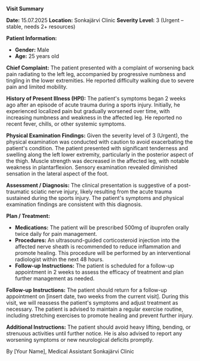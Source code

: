 **Visit Summary**

**Date:** 15.07.2025
**Location:** Sonkajärvi Clinic
**Severity Level:** 3 (Urgent – stable, needs 2+ resources)

**Patient Information:**
- **Gender:** Male
- **Age:** 25 years old

**Chief Complaint:**
The patient presented with a complaint of worsening back pain radiating to the left leg, accompanied by progressive numbness and tingling in the lower extremities. He reported difficulty walking due to severe pain and limited mobility.

**History of Present Illness (HPI):**
The patient's symptoms began 2 weeks ago after an episode of acute trauma during a sports injury. Initially, he experienced localized pain but gradually worsened over time, with increasing numbness and weakness in the affected leg. He reported no recent fever, chills, or other systemic symptoms.

**Physical Examination Findings:**
Given the severity level of 3 (Urgent), the physical examination was conducted with caution to avoid exacerbating the patient's condition. The patient presented with significant tenderness and swelling along the left lower extremity, particularly in the posterior aspect of the thigh. Muscle strength was decreased in the affected leg, with notable weakness in plantarflexion. Sensory examination revealed diminished sensation in the lateral aspect of the foot.

**Assessment / Diagnosis:**
The clinical presentation is suggestive of a post-traumatic sciatic nerve injury, likely resulting from the acute trauma sustained during the sports injury. The patient's symptoms and physical examination findings are consistent with this diagnosis.

**Plan / Treatment:**
- **Medications:** The patient will be prescribed 500mg of ibuprofen orally twice daily for pain management.
- **Procedures:** An ultrasound-guided corticosteroid injection into the affected nerve sheath is recommended to reduce inflammation and promote healing. This procedure will be performed by an interventional radiologist within the next 48 hours.
- **Follow-up Instructions:** The patient is scheduled for a follow-up appointment in 2 weeks to assess the efficacy of treatment and plan further management as needed.

**Follow-up Instructions:**
The patient should return for a follow-up appointment on [insert date, two weeks from the current visit]. During this visit, we will reassess the patient's symptoms and adjust treatment as necessary. The patient is advised to maintain a regular exercise routine, including stretching exercises to promote healing and prevent further injury.

**Additional Instructions:**
The patient should avoid heavy lifting, bending, or strenuous activities until further notice. He is also advised to report any worsening symptoms or new neurological deficits promptly.

By [Your Name], Medical Assistant
Sonkajärvi Clinic